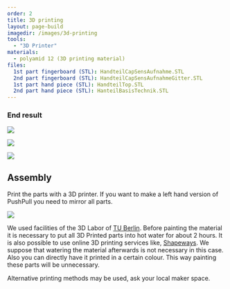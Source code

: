```yaml
---
order: 2
title: 3D printing
layout: page-build
imagedir: /images/3d-printing
tools:
  - "3D Printer"
materials:
  - polyamid 12 (3D printing material)
files:
  1st part fingerboard (STL): HandteilCapSensAufnahme.STL
  2nd part fingerboard (STL): HandteilCapSensAufnahmeGitter.STL
  1st part hand piece (STL): HandteilTop.STL
  2nd part hand piece (STL): HanteilBasisTechnik.STL
---
```






### End result

![]({{page.imagedir}}/20150605-IMG_0220.jpg)

![]({{page.imagedir}}/20150605-IMG_0212.jpg)

![]({{page.imagedir}}/20150605-IMG_0215.jpg)


## Assembly

Print the parts with a 3D printer. If you want to make a left hand version of PushPull you need to mirror all parts.

![]({{page.imagedir}}/PushPull_StudentEdition_Handteil3Dprintonly.jpg)

<div class="note">
We used facilities of the 3D Labor of <a href="http://www.math.tu-berlin.de/iuk/3dlabor/ausstattung/3d_druck/">TU Berlin</a>. Before painting the material it is necessary to put all 3D Printed parts into hot water for about 2 hours. It is also possible to use online 3D printing services like, <a href="http://www.shapeways.com/create?li=nav">Shapeways</a>. We suppose that watering the material afterwards is not necessary in this case. Also you can directly have it printed in a certain colour. This way painting these parts will be unnecessary.
</div>

Alternative printing methods may be used, ask your local maker space.